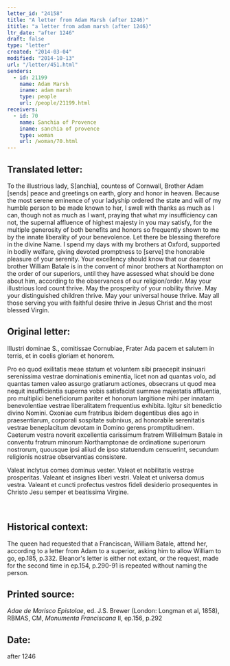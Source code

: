 ```yaml
---
letter_id: "24158"
title: "A letter from Adam Marsh (after 1246)"
ititle: "a letter from adam marsh (after 1246)"
ltr_date: "after 1246"
draft: false
type: "letter"
created: "2014-03-04"
modified: "2014-10-13"
url: "/letter/451.html"
senders:
  - id: 21199
    name: Adam Marsh
    iname: adam marsh
    type: people
    url: /people/21199.html
receivers:
  - id: 70
    name: Sanchia of Provence
    iname: sanchia of provence
    type: woman
    url: /woman/70.html
---
```

<h2> Translated letter:</h2>To the illustrious lady, S[anchia], countess of Cornwall, Brother Adam [sends] peace and greetings on earth, glory and honor in heaven.
Because the most serene eminence of your ladyship ordered the state and will of my humble person to be made known to her, I swell with thanks as much as I can, though not as much as I want, praying that what my insufficiency can not, the supernal affluence of highest majesty in you may satisfy, for the multiple generosity of both benefits and honors so frequently shown to me by the innate liberality of your benevolence.  Let there be blessing therefore in the divine Name.
I spend my days with my brothers at Oxford, supported in bodily welfare, giving devoted promptness to [serve] the honorable pleasure of your serenity.  Your excellency should know that our dearest brother William Batale is in the convent of minor brothers at Northampton on the order of our superiors, until they have assessed what should be done about him, according to the observances of our religion/order.
May your illustrious lord count thrive.  May the prosperity of your nobility thrive.  May your distinguished children thrive.  May your universal house thrive.  May all those serving you with faithful desire thrive in Jesus Christ and the most blessed Virgin.
<h2 class="mt-4"> Original letter:</h2><p class="Bodytext41">Illustri dominae S., comitissae Cornubiae, Frater Ada pacem et salutem in terris, et in coelis gloriam et honorem.</p><p>Pro eo quod exilitatis meae statum et voluntem sibi praecepit insinuari serenissima vestrae dominationis eminentia, licet non ad quantas volo, ad quantas tamen valeo assurgo gratiarum actiones, obsecrans ut quod mea nequit insufficientia superna vobis satisfaciat summae majestatis affluentia, pro multiplici beneficiorum pariter et honorum largitione mihi per innatam benevolentiae vestrae liberalitatem frequentius exhibita. Igitur sit benedictio divino Nomini. Oxoniae cum fratribus ibidem degentibus dies ago in praesentiarum, corporali sospitate subnixus, ad honorabile serenitatis vestrae beneplacitum devotam in Domino gerens promptitudinem. Caeterum vestra noverit excellentia carissimum fratrem Willielmum Batale in conventu fratrum minorum Northamptonae de ordinatione superiorum nostrorum, quousque ipsi aliiud de ipso statuendum censuerint, secundum religionis nostrae observantias consistere.</p><p class="Bodytext51">Valeat inclytus comes dominus vester. Valeat et nobilitatis vestrae prosperitas. Valeant et insignes liberi vestri. Valeat et universa domus vestra. Valeant et cuncti profectus vestros fideli desiderio prosequentes in Christo Jesu semper et beatissima Virgine.</p><p class="Bodytext41">&nbsp;</p><h2 class="mt-4"> Historical context:</h2>The queen had requested that a Franciscan, William Batale, attend her, according to a letter from Adam to a superior, asking him to allow William to go, ep.185, p.332.  Eleanor's letter is either not extant, or the request, made for the second time in ep.154, p.290-91 is repeated without naming the person.
<h2 class="mt-4"> Printed source:</h2><p><em>Adae de Marisco Epistolae</em>, ed. J.S. Brewer (London: Longman et al, 1858), RBMAS, CM,<em> Monumenta Franciscana</em> II, ep.156, p.292</p><h2 class="mt-4"> Date:</h2>after 1246